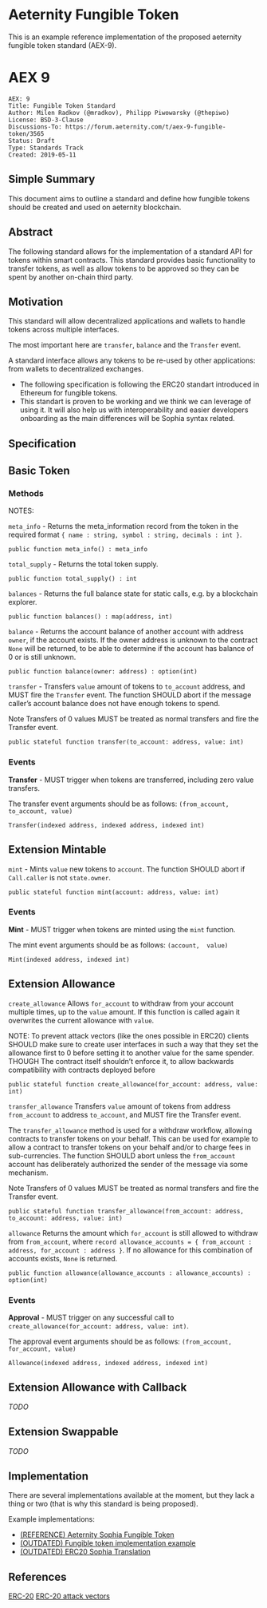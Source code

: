 # Aeternity Fungible Token

This is an example reference implementation of the proposed aeternity fungible token standard (AEX-9).


# AEX 9

```
AEX: 9
Title: Fungible Token Standard
Author: Milen Radkov (@mradkov), Philipp Piwowarsky (@thepiwo)
License: BSD-3-Clause
Discussions-To: https://forum.aeternity.com/t/aex-9-fungible-token/3565
Status: Draft
Type: Standards Track
Created: 2019-05-11
```

## Simple Summary

This document aims to outline a standard and define how fungible tokens should be created and used on aeternity blockchain.

## Abstract

The following standard allows for the implementation of a standard API for tokens within smart contracts. This standard provides basic functionality to transfer tokens, as well as allow tokens to be approved so they can be spent by another on-chain third party.


## Motivation

This standard will allow decentralized applications and wallets to handle tokens across multiple interfaces.

The most important here are `transfer`, `balance` and the `Transfer` event.

A standard interface allows any tokens to be re-used by other applications: from wallets to decentralized exchanges.

- The following specification is following the ERC20 standart introduced in Ethereum for fungible tokens.
- This standart is proven to be working and we think we can leverage of using it. It will also help us with interoperability and easier developers onboarding as the main differences will be Sophia syntax related.

## Specification

## Basic Token
### Methods

NOTES:

`meta_info` - Returns the meta_information record from the token in the required format `{ name : string, symbol : string, decimals : int }`.

```
public function meta_info() : meta_info
```

`total_supply` - Returns the total token supply.

```
public function total_supply() : int
```

`balances` - Returns the full balance state for static calls, e.g. by a blockchain explorer.

```
public function balances() : map(address, int)
```


`balance` - Returns the account balance of another account with address `owner`, if the account exists. If the owner address is unknown to the contract `None` will be returned, to be able to determine if the account has balance of 0 or is still unknown.

```
public function balance(owner: address) : option(int)
```

`transfer` - Transfers `value` amount of tokens to `to_account` address, and MUST fire the `Transfer` event. The function SHOULD abort if the message caller’s account balance does not have enough tokens to spend.

Note Transfers of 0 values MUST be treated as normal transfers and fire the Transfer event.

```
public stateful function transfer(to_account: address, value: int)
```


### Events

**Transfer** - MUST trigger when tokens are transferred, including zero value transfers.

The transfer event arguments should be as follows: `(from_account, to_account, value)`

```
Transfer(indexed address, indexed address, indexed int)
```


## Extension Mintable

`mint` - Mints `value` new tokens to `account`. The function SHOULD abort if `Call.caller` is not `state.owner`.

```
public stateful function mint(account: address, value: int)
```

### Events

**Mint** - MUST trigger when tokens are minted using the `mint` function.

The mint event arguments should be as follows: `(account,  value)`

```
Mint(indexed address, indexed int)
```

## Extension Allowance

`create_allowance`
Allows `for_account` to withdraw from your account multiple times, up to the `value` amount. If this function is called again it overwrites the current allowance with `value`.

NOTE: To prevent attack vectors (like the ones possible in ERC20) clients SHOULD make sure to create user interfaces in such a way that they set the allowance first to 0 before setting it to another value for the same spender. THOUGH The contract itself shouldn’t enforce it, to allow backwards compatibility with contracts deployed before

```
public stateful function create_allowance(for_account: address, value: int)
```

`transfer_allowance`
Transfers `value` amount of tokens from address `from_account` to address `to_account`, and MUST fire the Transfer event.

The `transfer_allowance` method is used for a withdraw workflow, allowing contracts to transfer tokens on your behalf. This can be used for example to allow a contract to transfer tokens on your behalf and/or to charge fees in sub-currencies. The function SHOULD abort unless the `from_account` account has deliberately authorized the sender of the message via some mechanism.

Note Transfers of 0 values MUST be treated as normal transfers and fire the Transfer event.

```
public stateful function transfer_allowance(from_account: address, to_account: address, value: int)
```

`allowance`
Returns the amount which `for_account` is still allowed to withdraw from `from_account`, where `record allowance_accounts = { from_account : address, for_account : address }`. If no allowance for this combination of accounts exists, `None` is returned.

```
public function allowance(allowance_accounts : allowance_accounts) : option(int)
```

### Events

**Approval** - MUST trigger on any successful call to `create_allowance(for_account: address, value: int)`.

The approval event arguments should be as follows: `(from_account, for_account, value)`


```
Allowance(indexed address, indexed address, indexed int)
```

## Extension Allowance with Callback

*TODO*

## Extension Swappable

*TODO*

## Implementation
There are several implementations available at the moment, but they lack a thing or two (that is why this standard is being proposed).

Example implementations:
- [(REFERENCE) Aeternity Sophia Fungible Token](https://github.com/mradkov/aeternity-fungible-token/blob/master/contracts/fungible-token.aes)
- [(OUTDATED) Fungible token implementation example](https://github.com/aeternity/aepp-sophia-examples/blob/master/libraries/FungibleToken/contracts/fungible-token.aes)
- [(OUTDATED) ERC20 Sophia Translation](https://github.com/aeternity/aesophia/blob/master/test/contracts/erc20_token.aes)

## References
[ERC-20](https://eips.ethereum.org/EIPS/eip-20)
[ERC-20 attack vectors](https://docs.google.com/document/d/1YLPtQxZu1UAvO9cZ1O2RPXBbT0mooh4DYKjA_jp-RLM/edit)
